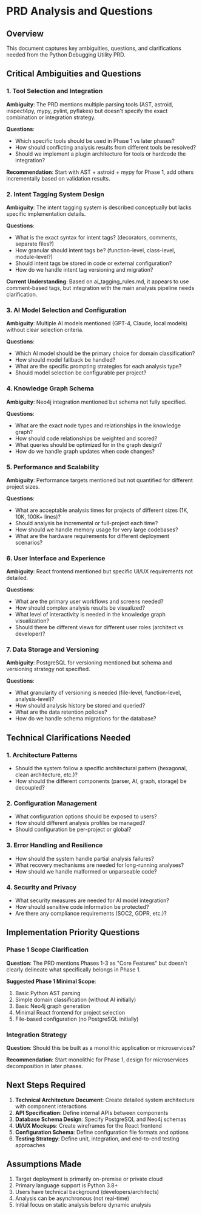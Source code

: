 # PRD Analysis and Questions

## Overview
This document captures key ambiguities, questions, and clarifications needed from the Python Debugging Utility PRD.

## Critical Ambiguities and Questions

### 1. Tool Selection and Integration
**Ambiguity**: The PRD mentions multiple parsing tools (AST, astroid, inspect4py, mypy, pylint, pyflakes) but doesn't specify the exact combination or integration strategy.

**Questions**:
- Which specific tools should be used in Phase 1 vs later phases?
- How should conflicting analysis results from different tools be resolved?
- Should we implement a plugin architecture for tools or hardcode the integration?

**Recommendation**: Start with AST + astroid + mypy for Phase 1, add others incrementally based on validation results.

### 2. Intent Tagging System Design
**Ambiguity**: The intent tagging system is described conceptually but lacks specific implementation details.

**Questions**:
- What is the exact syntax for intent tags? (decorators, comments, separate files?)
- How granular should intent tags be? (function-level, class-level, module-level?)
- Should intent tags be stored in code or external configuration?
- How do we handle intent tag versioning and migration?

**Current Understanding**: Based on ai_tagging_rules.md, it appears to use comment-based tags, but integration with the main analysis pipeline needs clarification.

### 3. AI Model Selection and Configuration
**Ambiguity**: Multiple AI models mentioned (GPT-4, Claude, local models) without clear selection criteria.

**Questions**:
- Which AI model should be the primary choice for domain classification?
- How should model fallback be handled?
- What are the specific prompting strategies for each analysis type?
- Should model selection be configurable per project?

### 4. Knowledge Graph Schema
**Ambiguity**: Neo4j integration mentioned but schema not fully specified.

**Questions**:
- What are the exact node types and relationships in the knowledge graph?
- How should code relationships be weighted and scored?
- What queries should be optimized for in the graph design?
- How do we handle graph updates when code changes?

### 5. Performance and Scalability
**Ambiguity**: Performance targets mentioned but not quantified for different project sizes.

**Questions**:
- What are acceptable analysis times for projects of different sizes (1K, 10K, 100K+ lines)?
- Should analysis be incremental or full-project each time?
- How should we handle memory usage for very large codebases?
- What are the hardware requirements for different deployment scenarios?

### 6. User Interface and Experience
**Ambiguity**: React frontend mentioned but specific UI/UX requirements not detailed.

**Questions**:
- What are the primary user workflows and screens needed?
- How should complex analysis results be visualized?
- What level of interactivity is needed in the knowledge graph visualization?
- Should there be different views for different user roles (architect vs developer)?

### 7. Data Storage and Versioning
**Ambiguity**: PostgreSQL for versioning mentioned but schema and versioning strategy not specified.

**Questions**:
- What granularity of versioning is needed (file-level, function-level, analysis-level)?
- How should analysis history be stored and queried?
- What are the data retention policies?
- How do we handle schema migrations for the database?

## Technical Clarifications Needed

### 1. Architecture Patterns
- Should the system follow a specific architectural pattern (hexagonal, clean architecture, etc.)?
- How should the different components (parser, AI, graph, storage) be decoupled?

### 2. Configuration Management
- What configuration options should be exposed to users?
- How should different analysis profiles be managed?
- Should configuration be per-project or global?

### 3. Error Handling and Resilience
- How should the system handle partial analysis failures?
- What recovery mechanisms are needed for long-running analyses?
- How should we handle malformed or unparseable code?

### 4. Security and Privacy
- What security measures are needed for AI model integration?
- How should sensitive code information be protected?
- Are there any compliance requirements (SOC2, GDPR, etc.)?

## Implementation Priority Questions

### Phase 1 Scope Clarification
**Question**: The PRD mentions Phases 1-3 as "Core Features" but doesn't clearly delineate what specifically belongs in Phase 1.

**Suggested Phase 1 Minimal Scope**:
1. Basic Python AST parsing
2. Simple domain classification (without AI initially)
3. Basic Neo4j graph generation
4. Minimal React frontend for project selection
5. File-based configuration (no PostgreSQL initially)

### Integration Strategy
**Question**: Should this be built as a monolithic application or microservices?

**Recommendation**: Start monolithic for Phase 1, design for microservices decomposition in later phases.

## Next Steps Required

1. **Technical Architecture Document**: Create detailed system architecture with component interactions
2. **API Specification**: Define internal APIs between components
3. **Database Schema Design**: Specify PostgreSQL and Neo4j schemas
4. **UI/UX Mockups**: Create wireframes for the React frontend
5. **Configuration Schema**: Define configuration file formats and options
6. **Testing Strategy**: Define unit, integration, and end-to-end testing approaches

## Assumptions Made

1. Target deployment is primarily on-premise or private cloud
2. Primary language support is Python 3.8+
3. Users have technical background (developers/architects)
4. Analysis can be asynchronous (not real-time)
5. Initial focus on static analysis before dynamic analysis